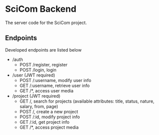 # SciCom Backend
The server code for the SciCom project.

## Endpoints
Developed endpoints are listed below
- /auth
  - POST /register, register
  - POST /login, login
- /user (JWT required)
  - POST /:username, modify user info
  - GET /:username, retrieve user info
  - GET /\*, access user media
- /project (JWT required)
  - GET /, search for projects (available attributes: title, status, nature, salary,  from,  page)
  - POST /, create a new project
  - POST /:id, modify project info
  - GET  /:id, get project info
  - GET /\*, access project media
